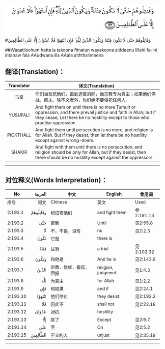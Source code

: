 ![002:193](images/002_193.gif)

#وَقَاتِلُوهُمْ حَتَّىٰ لَا تَكُونَ فِتْنَةٌ وَيَكُونَ الدِّينُ لِلَّهِ ۖ فَإِنِ انْتَهَوْا فَلَا عُدْوَانَ إِلَّا عَلَى الظَّالِمِينَ 

##Waqatiloohum hatta la takoona fitnatun wayakoona alddeenu lillahi fa-ini intahaw fala AAudwana illa AAala alththalimeena 

## 翻译(Translation)：

| Translator | 译文(Translation)                                            |
| :--------: | ------------------------------------------------------------ |
|    马坚    | 你们当反抗他们，直到迫害消除，而宗教专为真主；如果他们停战，那末，除不义者外，你们绝不要侵犯任何人。 |
|  YUSUFALI  | And fight them on until there is no more Tumult or oppression, and there prevail justice and faith in Allah; but if they cease, Let there be no hostility except to those who practise oppression. |
| PICKTHALL  | And fight them until persecution is no more, and religion is for Allah. But if they desist, then let there be no hostility except against wrong-doers. |
|   SHAKIR   | And fight with them until there is no persecution, and religion should be only for Allah, but if they desist, then there should be no hostility except against the oppressors. |

---

## 对位释义(Words Interpretation)：

| No   | العربية | 中文    | English | 曾用词 |
| ---- | ------: | ------- | ------- | ------ |
| 序号 |    阿文 | Chinese | 英文    | Used   |
| 2:193.1  | وَقَاتِلُوهُمْ | 和进攻他们             | and fight them     | 参2:191.13 |
| 2:193.2  | حَتَّىٰ      | 直到                   | Until              | 见2:55.8   |
| 2:193.3  | لَا       | 不，不是，没有         | no                 | 见2:2.3    |
| 2:193.4  | تَكُونَ     | 它是                   | there is           |            |
| 2:193.5  | فِتْنَةٌ     | 试验                   | a trial            | 见2:102.32 |
| 2:193.6  | وَيَكُونَ    | 和他是                 | And he is          | 见2:143.9  |
| 2:193.7  | الدِّينُ    | 宗教，信仰，报应，回报 | religion, judgment | 见1:4.3    |
| 2:193.8  | لِلَّهِ      | 为真主                 | for Allah          | 见1:2.2    |
| 2:193.9  | فَإِنِ      | 和如果                 | and if             | 见2:24.1   |
| 2:193.10 | انْتَهَوْا   | 他们停止               | they desist        | 见2:192.2  |
| 2:193.11 | فَلَا      | 因此不                 | shall not          | 见2:22.18  |
| 2:193.12 | عُدْوَانَ    | 对抗                   | hostility          |            |
| 2:193.13 | إِلَّا      | 除了                   | Except             | 见2:9.7    |
| 2:193.14 | عَلَى      | 至                     | On                 | 见2:5.2    |
| 2:193.15 | الظَّالِمِينَ | 不义的人               | unjust             | 见2:35.19  |

---

